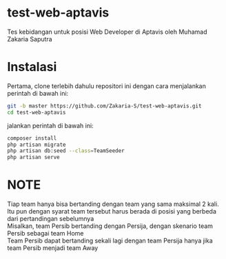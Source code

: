 # test-web-aptavis
Tes kebidangan untuk posisi Web Developer di Aptavis oleh Muhamad Zakaria Saputra

# Instalasi
Pertama, clone terlebih dahulu repositori ini dengan cara menjalankan perintah di bawah ini:
```bash
git -b master https://github.com/Zakaria-S/test-web-aptavis.git
cd test-web-aptavis
```
jalankan perintah di bawah ini:
```bash
composer install
php artisan migrate
php artisan db:seed --class=TeamSeeder
php artisan serve
```

# NOTE
Tiap team hanya bisa bertanding dengan team yang sama maksimal 2 kali.<br>
Itu pun dengan syarat team tersebut harus berada di posisi yang berbeda dari pertandingan sebelumnya<br>
Misalkan, team Persib bertanding dengan Persija, dengan skenario team Persib sebagai team Home<br>
Team Persib dapat bertanding sekali lagi dengan team Persija hanya jika team Persib menjadi team Away
<br>
